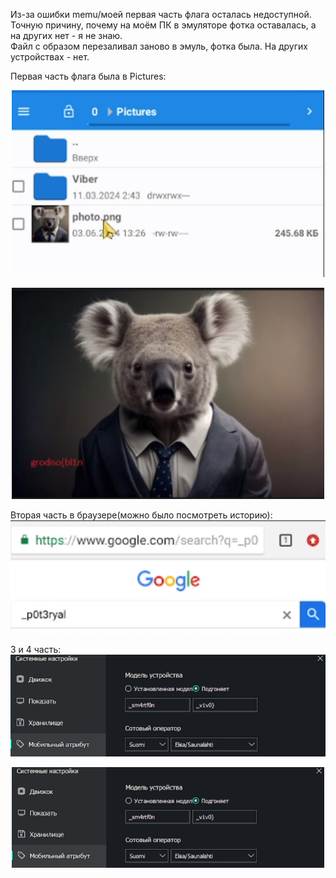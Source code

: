 Из-за ошибки memu/моей первая часть флага осталась недоступной.<br>
Точную причину, почему на моём ПК в эмуляторе фотка оставалась, а на других нет - я не знаю. <br>
Файл с образом перезаливал заново в эмуль, фотка была. На других устройствах - нет.

Первая часть флага была в Pictures:
<p align="center">
 <img width="500px" src="../../img/Lost-01.png" alt="qr"/>
</p>
<!--![Image alt](https://github.com/Kafedralll/Junior.Crypt.2024-CTF/blob/main/img/Lost-01.png)-->


<p align="center">
 <img width="500px" src="../../img/Lost-02.png" alt="qr"/>
</p>

Вторая часть в браузере(можно было посмотреть историю):
![Image alt](https://github.com/Kafedralll/Junior.Crypt.2024-CTF/blob/main/img/Lost-03.png)

3 и 4 часть:
![Image alt](https://github.com/Kafedralll/Junior.Crypt.2024-CTF/blob/main/img/Lost-04.png)

<p align="center">
 <img width="500px" src="../../img/Lost-04.png" alt="qr"/>
</p>
